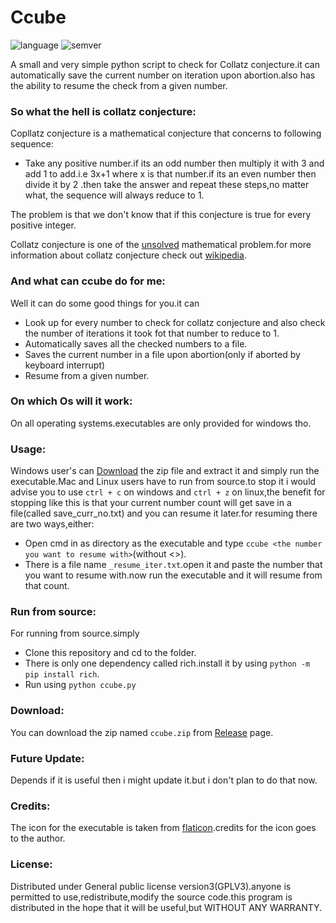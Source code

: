 # Ccube

![language](https://badgen.net/badge/Language/Python/cyan)
![semver](https://badgen.net/badge/Semantic-Version/0.1.1/purple)

A small and very simple python script to check for Collatz conjecture.it can automatically save the current number on iteration upon abortion.also has the ability to resume the check from a given number.

### So what the hell is collatz conjecture:
Copllatz conjecture is a mathematical conjecture that concerns to following sequence:
- Take any positive number.if its an odd number then multiply it with 3 and add 1 to add.i.e 3x+1 where x is that number.if its an even number then divide it by 2 .then take the answer and repeat these steps,no matter what, the sequence will always reduce to 1.

The problem is that we don't know that if this conjecture is true for every positive integer.

Collatz conjecture is one of the [unsolved](https://en.wikipedia.org/wiki/List_of_unsolved_problems_in_mathematics) mathematical problem.for more information about collatz conjecture check out [wikipedia](https://en.wikipedia.org/wiki/Collatz_conjecture).

### And what can ccube do for me:
Well it can do some good things for you.it can
- Look up for every number to check for collatz conjecture and also check the number of iterations it took fot that number to reduce to 1.
- Automatically saves all the checked numbers to a file.
- Saves the current number in a file upon abortion(only if aborted by keyboard interrupt)
- Resume from a given number.


### On which Os will it work:
On all operating systems.executables are only provided for windows tho.

### Usage:
Windows user's can [Download](https://github.com/Justaus3r/Ccube/releases/download/v0.1.0/ccube.zip) the zip file and extract it and simply run the executable.Mac and Linux users have to run from source.to stop it i would advise you to use ```ctrl + c``` on windows and ```ctrl + z``` on linux,the benefit for stopping like this is that your current number count will get save in a file(called save_curr_no.txt) and you can resume it later.for resuming there are two ways,either:
- Open cmd in as directory as the executable and  type ```ccube <the number you want to resume with>```(without <>).
- There is a file name ```_resume_iter.txt```.open it and paste the number that you want to resume with.now run the executable and it will resume from that count.

### Run from source:
For running from source.simply 
- Clone this repository and cd to the folder.
- There is only one dependency called rich.install it by using ```python -m pip install rich```.
- Run using ```python ccube.py```

### Download:
You can download the zip named ```ccube.zip``` from [Release](https://github.com/Justaus3r/Ccube/releases/tag/v0.1.0) page.

### Future Update:
Depends if it is useful then i might update it.but i don't plan to do that now.

### Credits:
The icon for the executable is taken from [flaticon](https://www.flaticon.com/free-icon/function_1774103).credits for the icon goes to the author.

### License:
Distributed under General public license version3(GPLV3).anyone is permitted to use,redistribute,modify the source code.this program is distributed in the hope that it will be useful,but WITHOUT ANY WARRANTY.

